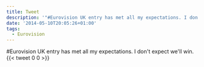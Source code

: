 ```yaml
---
title: Tweet
description: '"#Eurovision UK entry has met all my expectations. I don''t expect we''ll win."'
date: '2014-05-10T20:05:26+01:00'
tags:
  - Eurovision
---
```

#Eurovision UK entry has met all my expectations. I don't expect we'll win.
      {{< tweet 0 0 >}}
    
